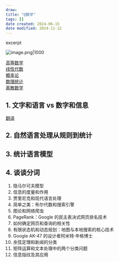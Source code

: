 ```yaml
---
draw:
title: "@数学"
tags: []
date created: 2024-06-15
date modified: 2024-11-12
---
```


excerpt

<!-- more -->

![image.png|1000](https://imagehosting4picgo.oss-cn-beijing.aliyuncs.com/imagehosting/fix-dir%2Fpicgo%2Fpicgo-clipboard-images%2F2024%2F10%2F03%2F19-43-12-bd09a9ddcd742565526fcdf4b24c392a-202410031943135-743c6f.png)

[高等数学](高等数学.md)  
[线性代数](线性代数.md)  
[概率论](概率论)  
[数理统计](数理统计.md)  
[离散数学](离散数学.md)

## 1. 文字和语言 vs 数字和信息

[翻译](翻译.md)

## 2. 自然语言处理从规则到统计

## 3. 统计语言模型

## 4. 谈谈分词

1. 隐马尔可夫模型
2. 信息的度量和作用
3. 贾里尼克和现代语言处理
4. 简单之美：布尔代数和搜索引擎
5. 图论和网络爬虫
6. PageRank：Google 的民主表决式网页排名技术
7. 如何确定网页和查询的相关性
8. 有限状态机和动态规划：地图与本地搜索的核心技术
9. Google AK-47 的设计者阿米特·辛格博士
10. 余弦定理和新闻的分类
11. 矩阵运算和文本处理中的两个分类问题
12. 信息指纹及其应用
